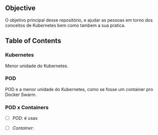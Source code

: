 ## Objective
O objetivo principal desse repositório, e ajudar as pessoas em torno dos conceitos de Kubernetes bem como tambem a sua pratica.

## Table of Contents

### Kubernetes
Menor unidade do Kubernetes.

### POD
POD e a menor unidade do Kubernetes, como se fosse um container pro Docker Swarm.

### POD x Containers
- [ ] *POD*: é usas
- [ ] *Container*: 

